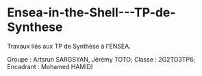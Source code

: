 # Ensea-in-the-Shell---TP-de-Synthese
Travaux liés aux TP de Synthèse à l'ENSEA.

Groupe : Artsrun SARGSYAN, Jérémy TOTO;
Classe : 2G2TD3TP6;
Encadrant : Mohamed HAMIDI
